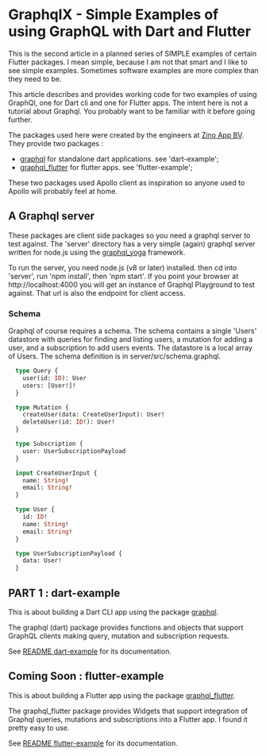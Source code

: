 # GraphqlX - Simple Examples of using GraphQL with Dart and Flutter

This is the second article in a planned series of SIMPLE examples of certain Flutter packages. I mean simple, because I am not that smart and I like to see simple examples. Sometimes software examples are more complex than they need to be. 

This article describes and provides working code for two examples of using GraphQl, one for Dart cli and one for 
Flutter apps. The intent here is not a tutorial about Graphql. You probably want to be familiar with it before going further. 

The packages used here were created by the engineers at [Zino App BV](https://www.zinoapp.com/). They provide two packages :

  - [graphql](https://pub.dev/packages/graphql) for standalone dart applications. see 'dart-example';
  - [graphql_flutter](https://pub.dev/packages/graphql_flutter) for flutter apps. see 'flutter-example';
   
These two packages used Apollo client as inspiration so anyone used to Apollo will probably feel at home. 

## A Graphql server

These packages are client side packages so you need a graphql server to test against. The 'server' directory has a very simple (again) graphql server written for node.js using the [graphql_yoga](https://github.com/prisma/graphql-yoga) framework. 

To run the server, you need node.js (v8 or later) installed. then cd into 'server', run 'npm install', then 'npm start'. If you point your browser at http://localhost:4000 you will get an instance of Graphql Playground to test against. That url is also the endpoint for client access. 

### Schema

Graphql of course requires a schema. The schema contains a single 'Users' datastore with queries for finding and listing users, a mutation for adding a user, and a subscription to add users events. The datastore is a local array of Users.
The schema definition is in server/src/schema.graphql. 
```graphql
  type Query {
    user(id: ID): User
    users: [User!]!
  }

  type Mutation {
    createUser(data: CreateUserInput): User!
    deleteUser(id: ID!): User!
  }

  type Subscription {
    user: UserSubscriptionPayload
  }

  input CreateUserInput {
    name: String!
    email: String!
  }

  type User {
    id: ID!
    name: String!
    email: String!
  }

  type UserSubscriptionPayload {
    data: User!
  }

```

## PART 1 : dart-example

This is about building a Dart CLI app using the package [graphql](https://pub.dev/packages/graphql). 

The graphql (dart) package provides functions and objects that support GraphQL clients making query, mutation and 
subscription requests. 

See [README dart-example](dart-example/README.md) for its documentation.

## Coming Soon : flutter-example
This is about building a Flutter app using the package [graphql_flutter](https://pub.dev/packages/graphql_flutter). 

The graphql_flutter package provides Widgets that support integration of Graphql queries, mutations and subscriptions into a Flutter app. I found it pretty easy to use. 

See [README flutter-example](flutter-example/README.md) for its documentation.
